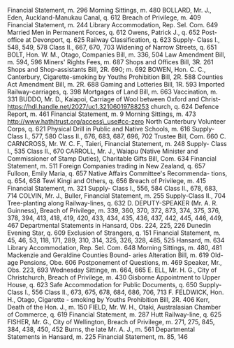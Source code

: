 Financial Statement, m. 296 Morning Sittings, m. 480 BOLLARD, Mr. J., Eden, Auckland-Manukau Canal, q. 612 Breach of Privilege, m. 409 Financial Statement, m. 244 Library Accommodation, Rep. Sel. Com. 649 Married Men in Permanent Forces, q. 612 Owens, Patrick J., q. 652 Post-office at Devonport, q. 625 Railway Classification, q. 623 Supply- Class I., 548, 549, 578 Class II., 667, 670, 703 Widening of Narrow Streets, q. 651 BOLT, Hon. W. M., Otago, Companies Bill, m. 336, 504 Law Amendment Bill, m. 594, 596 Miners' Rights Fees, m. 687 Shops and Offices Bill, 3R. 261 Shops and Shop-assistants Bill, 2R. 690; m. 692 BOWEN, Hon. C. C., Canterbury, Cigarette-smoking by Youths Prohibition Bill, 2R. 588 Counties Act Amendment Bill, m. 2R. 688 Gaming and Lotteries Bill, 1R. 593 Imported Railway-carriages, q. 398 Mortgages of Land Bill, m. 663 Vaccination, m. 331 BUDDO, Mr. D., Kaiapoi, Carriage of Wool between Oxford and Christ- https://hdl.handle.net/2027/uc1.32106019788253 church, q. 624 Defence Report, m. 461 Financial Statement, m. 9 Morning Sittings, m. 473 http://www.hathitrust.org/access\_use#cc-zero North Canterbury Volunteer Corps, q. 621 Physical Drill in Public and Native Schools, m. 616 Supply- Class I., 577, 580 Class II., 676, 683, 687, 696, 702 Trustee Bill, Com. 660 C. CARNCROSS, Mr. W. C. F., Taieri, Financial Statement, m. 248 Supply- Class I., 535 Class II., 670 CARROLL, Mr. J., Waiapu (Native Minister and Commissioner of Stamp Duties), Charitable Gifts Bill, Com. 634 Financial Statement, m. 511 Foreign Companies trading in New Zealand, q. 657 Fulloon, Emily Maria, q. 657 Native Affairs Committee's Recommenda- tions, q. 654, 658 Tewi Kingi and Others, q. 656 Breach of Privilege, m. 415 Financial Statement, m. 321 Supply- Class I., 556, 584 Class II., 678, 683, 714 COLVIN, Mr. J., Buller, Financial Statement, m. 255 Supply-Class II., 704 Tree-planting along Railway-lines, q. 632 D. DEPUTY-SPEAKER (Mr. A. R. Guinness), Breach of Privilege, m. 339, 360, 370, 372, 873, 374, 375, 376, 378, 394, 413, 418, 419, 420, 433, 434, 435, 436, 437, 442, 445, 446, 449, 467 Departmental Statements in Hansard, Obs. 224, 225, 226 Dunedin Evening Star, q. 609 Exclusion of Strangers, q. 151 Financial Statement, m. 45, 46, 53, 118, 171, 289, 310, 314, 325, 326, 328, 485, 525 Hansard, m. 634 Library Accommodation, Rep. Sel. Com. 648 Morning Sittings, m. 480, 481 Mackenzie and Geraldine Counties Bound- aries Alteration Bill, m. 619 Old-age Pensions, Obe. 606 Postponement of Questions, m. 469 Speaker, Mr., Obs. 223, 693 Wednesday Sittinge, m. 664, 665 E. ELL, Mr. H. G., City of Christchurch, Breach of Privilege, m. 430 Gisborne Appointment to Upper House, q. 623 Safe Accommodation for Public Documents, q. 650 Supply- Class I., 556 Class II., 673, 675, 678, 684, 686, 706, 713 F. FELDWICK, Hon. H., Otago, Cigarette - smoking by Youths Prohibition Bill, 2R. 406 Kerr, Death of the Hon. J., m. 150 FIELD, Mr. W. H., Otaki, Australasian Chamber of Commerce, q. 619 Financial Statement, m. 287 Hutt Railway-line, q. 625 FISHER, Mr. G., City of Wellington, Breach of Privilege, m. 271, 275, 845, 384, 438, 450, 452 Burns, the late Mr. A. J., m. 561 Departmental Statements in Hansard, m. 225 Financial Statement, m. 85, 146 